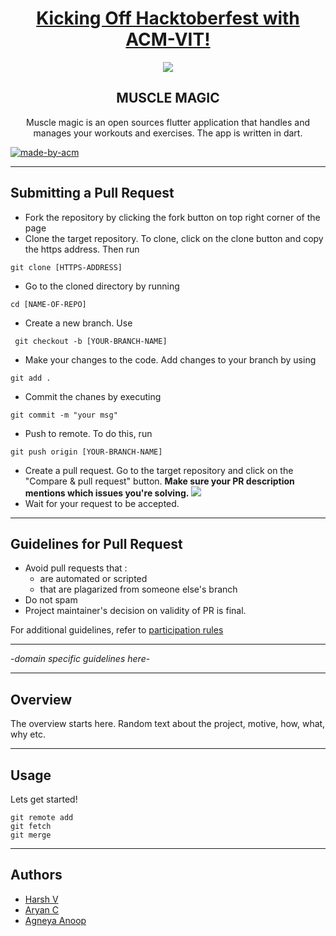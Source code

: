 <h1 align="center"><a href="https://organize.mlh.io/participants/events/4390-kickstarting-hacktoberfest-with-acm-vit">Kicking Off Hacktoberfest with ACM-VIT!</a></h1>
<p align="center">
<img src="https://raw.githubusercontent.com/Malika01/hacktoberfest-readme/master/Final.png">
</p>

<h2 align="center"> MUSCLE MAGIC </h2>

<p align="center"> 
Muscle magic is an open sources flutter application that handles and manages your workouts and exercises.
The app is written in dart.
</p>

<p>
  <a href="https://acmvit.in/" target="_blank">
    <img alt="made-by-acm" src="https://img.shields.io/badge/MADE%20BY-ACM%20VIT-blue?style=for-the-badge" />
  </a>
    <!-- Uncomment the below line to add the license badge. Make sure the right license badge is reflected. -->
    <!-- <img alt="license" src="https://img.shields.io/badge/License-MIT-green.svg?style=for-the-badge" /> -->
    <!-- forks/stars/tech stack in the form of badges from https://shields.io/ -->
</p>

---

## Submitting a Pull Request

- Fork the repository by clicking the fork button on top right corner of the page
- Clone the target repository. To clone, click on the clone button and copy the https address. Then run
<pre><code>git clone [HTTPS-ADDRESS]</code></pre>
- Go to the cloned directory by running
<pre><code>cd [NAME-OF-REPO]</code></pre>
- Create a new branch. Use
<pre><code> git checkout -b [YOUR-BRANCH-NAME]</code></pre>
- Make your changes to the code. Add changes to your branch by using
<pre><code>git add .</code></pre>
- Commit the chanes by executing
<pre><code>git commit -m "your msg"</code></pre>
- Push to remote. To do this, run
<pre><code>git push origin [YOUR-BRANCH-NAME]</code></pre>
- Create a pull request. Go to the target repository and click on the "Compare & pull request" button. **Make sure your PR description mentions which issues you're solving.**
  <img src="https://drive.google.com/u/1/uc?id=1f9JKAR-kRvCRGxIs_SAvegaYDPx53T9G&export=download"></img>
- Wait for your request to be accepted.

---

## Guidelines for Pull Request

<!-- general guidelines here -->

- Avoid pull requests that :
  - are automated or scripted
  - that are plagarized from someone else's branch
- Do not spam
- Project maintainer's decision on validity of PR is final.

For additional guidelines, refer to [participation rules](https://hacktoberfest.digitalocean.com/details#rules)

---

-_domain specific guidelines here_-
  
---
## Overview

The overview starts here. Random text about the project, motive, how, what, why etc.

---

## Usage

<!-- How To, Features, Installation etc. as subheadings in this section. example-->

Lets get started!

```console
git remote add
git fetch
git merge
```

---
## Authors


- [Harsh V](https://github.com/Harsh-Vipin)
- [Aryan C](https://github.com/AryanC19)
- [Agneya Anoop](https://github.com/AgneyaAnoop)

